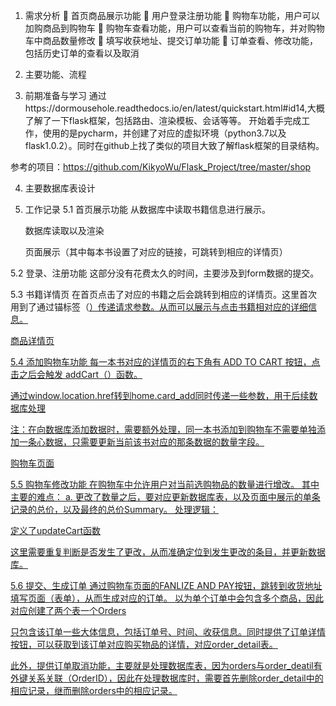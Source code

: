 1.	需求分析
	首页商品展示功能
	用户登录注册功能
	购物车功能，用户可以加购商品到购物车
	购物车查看功能，用户可以查看当前的购物车，并对购物车中商品数量修改
	填写收获地址、提交订单功能
	订单查看、修改功能，包括历史订单的查看以及取消


2.	主要功能、流程
 



3.	前期准备与学习
通过https://dormousehole.readthedocs.io/en/latest/quickstart.html#id14,大概了解了一下flask框架，包括路由、渲染模板、会话等等。
开始着手完成工作，使用的是pycharm，并创建了对应的虚拟环境（python3.7以及flask1.0.2）。同时在github上找了类似的项目大致了解flask框架的目录结构。
 
参考的项目：https://github.com/KikyoWu/Flask_Project/tree/master/shop


4.	主要数据库表设计
 




























5.	工作记录
5.1	首页展示功能
从数据库中读取书籍信息进行展示。
 

	数据库读取以及渲染
 
	
	页面展示（其中每本书设置了对应的链接，可跳转到相应的详情页）

 
5.2	登录、注册功能
这部分没有花费太久的时间，主要涉及到form数据的提交。

5.3	书籍详情页
在首页点击了对应的书籍之后会跳转到相应的详情页。这里首次用到了通过锚标签（<a href>）传递请求参数。从而可以展示与点击书籍相对应的详细信息。
 

商品详情页
 





5.4	添加购物车功能
每一本书对应的详情页的右下角有 ADD TO CART 按钮，点击之后会触发 addCart（）函数。
 
 
通过window.location.href转到home.card_add同时传递一些参数，用于后续数据库处理
 
注：在向数据库添加数据时，需要额外处理，同一本书添加到购物车不需要单独添加一条心数据，只需要更新当前该书对应的那条数据的数量字段。

购物车页面
 

5.5	购物车修改功能
在购物车中允许用户对当前选购物品的数量进行增改。
其中主要的难点：
a.	更改了数量之后，要对应更新数据库表，以及页面中展示的单条记录的总价，以及最终的总价Summary。
处理逻辑：
 
定义了updateCart函数
 
这里需要重复判断是否发生了更改，从而准确定位到发生更改的条目，并更新数据库。
 


5.6	提交、生成订单
通过购物车页面的FANLIZE AND PAY按钮，跳转到收货地址填写页面（表单），从而生成对应的订单。
以为单个订单中会包含多个商品，因此对应创建了两个表一个Orders
 
只包含该订单一些大体信息，包括订单号、时间、收获信息。同时提供了订单详情按钮，可以获取到该订单对应购买物品的详情，对应order_detail表。
 

此外，提供订单取消功能，主要就是处理数据库表，因为orders与order_deatil有外键关系关联（OrderID），因此在处理数据库时，需要首先删除order_detail中的相应记录，继而删除orders中的相应记录。


